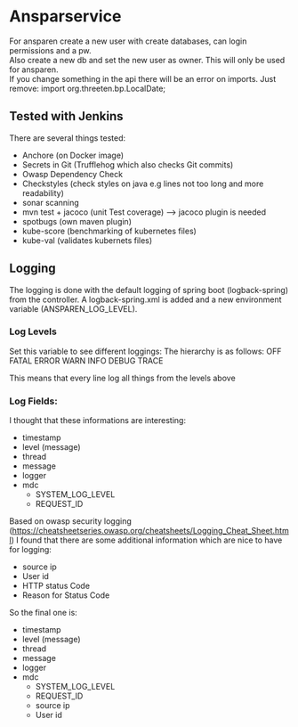 
# Ansparservice


For ansparen create a new user with create databases, can login permissions and a pw. <br/>
Also create a new db and set the new user as owner. This will only be used for ansparen. <br/>
If you change something in the api there will be an error on imports. Just remove: import org.threeten.bp.LocalDate;

## Tested with Jenkins


There are several things tested:
* Anchore (on Docker image)
* Secrets in Git (Trufflehog which also checks Git commits)
* Owasp Dependency Check
* Checkstyles (check styles on java e.g lines not too long and more readability)
* sonar scanning
* mvn test + jacoco (unit Test coverage) --> jacoco plugin is needed
* spotbugs (own maven plugin)
* kube-score (benchmarking of kubernetes files)
* kube-val (validates kubernets files)


## Logging

The logging is done with the default logging of spring boot (logback-spring) from the controller.
A logback-spring.xml is added and a new environment variable (ANSPAREN_LOG_LEVEL).


### Log Levels
Set this variable to see different loggings:
The hierarchy is as follows:
OFF
FATAL
ERROR
WARN
INFO
DEBUG
TRACE


This means that every line log all things from the levels above

### Log Fields:

I thought that these informations are interesting:

* timestamp
* level (message)
* thread
* message
* logger
* mdc
  * SYSTEM_LOG_LEVEL
  * REQUEST_ID

Based on owasp security logging (https://cheatsheetseries.owasp.org/cheatsheets/Logging_Cheat_Sheet.html) I found that there are some additional information which are nice to have for logging:

* source ip
* User id
* HTTP status Code
* Reason for Status Code



So the final one is:

* timestamp
* level (message)
* thread
* message
* logger
* mdc
  * SYSTEM_LOG_LEVEL
  * REQUEST_ID
  * source ip
  * User id